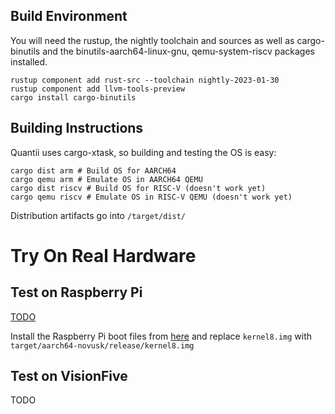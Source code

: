 ## Build Environment
You will need the rustup, the nightly toolchain and sources as well as
cargo-binutils and the binutils-aarch64-linux-gnu, qemu-system-riscv packages
installed.

```shell
rustup component add rust-src --toolchain nightly-2023-01-30
rustup component add llvm-tools-preview
cargo install cargo-binutils
```

## Building Instructions
Quantii uses cargo-xtask, so building and testing the OS is easy:

```shell
cargo dist arm # Build OS for AARCH64
cargo qemu arm # Emulate OS in AARCH64 QEMU
cargo dist riscv # Build OS for RISC-V (doesn't work yet)
cargo qemu riscv # Emulate OS in RISC-V QEMU (doesn't work yet)
```

Distribution artifacts go into `/target/dist/`

# Try On Real Hardware

## Test on Raspberry Pi

[TODO](link_to_novusk_docs)

Install the Raspberry Pi boot files from [here](https://github.com/raspberrypi/firmware/tree/master/boot) and replace 
``kernel8.img`` with ``target/aarch64-novusk/release/kernel8.img``

## Test on VisionFive
TODO
